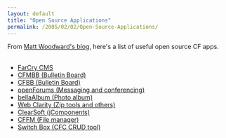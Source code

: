```yaml
---
layout: default
title: "Open Source Applications"
permalink: /2005/02/02/Open-Source-Applications/
---
```


From <a href="http://www.mattwoodward.com/blog/index.cfm?mode=entry&amp;entry=CE1876C8-5070-3118-2D938A513B6EEECC" target="_blank">Matt Woodward's blog</a>, here's a list of useful open source CF apps.<br/><br/><ul><li><a href="http://farcry.daemon.com.au" target="_blank">FarCry CMS</a></li><li><a href="http://www.cfmbb.org" target="_blank">CFMBB (Bulletin Board)</a></li><li><a href="http://www.adersoftware.com/index.cfm?page=cfbb" target="_blank">CFBB (Bulletin Board)</a></li><li><a href="http://www.stickshiftsolutions.com" target="_blank">openForums (Messaging and conferencing)</a></li><li><a href="http://www.bellavite.com/bellaalbum.cfm" target="_blank">bellaAlbum (Photo album)</a></li><li><a href="http://www.webclarity.com" target="_blank">Web Clarity (Zip tools and others)</a></li><li><a href="http://www.clearsoftware.net" target="_blank">ClearSoft (jComponents)</a></li><li><a href="http://www.webworksllc.com/cffm/" target="_blank">CFFM (File manager)</a></li><li><a href="http://www.switch-box.org/CFSQLTool/Download" target="_blank">Switch Box (CFC CRUD tool)</a><br type="_moz"/></li></ul>